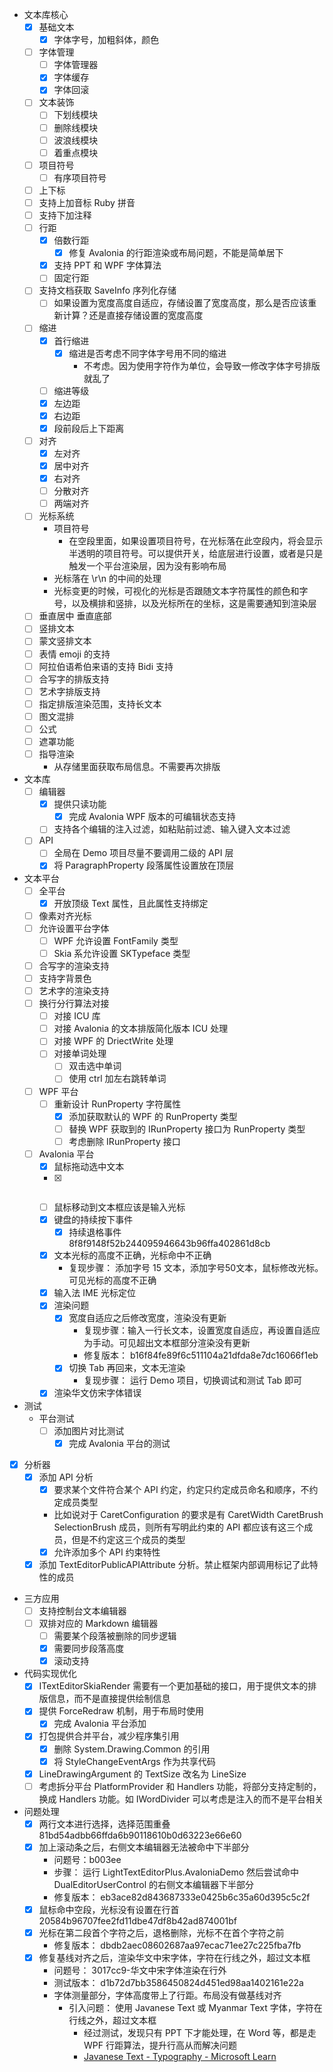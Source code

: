 - 文本库核心
  - [x] 基础文本
    - [x] 字体字号，加粗斜体，颜色
  - [ ] 字体管理
    - [ ] 字体管理器
    - [x] 字体缓存
    - [x] 字体回滚
  - [ ] 文本装饰
    - [ ] 下划线模块
    - [ ] 删除线模块
    - [ ] 波浪线模块
    - [ ] 着重点模块
  - [ ] 项目符号
    - [ ] 有序项目符号
  - [ ] 上下标
  - [ ] 支持上加音标 Ruby 拼音
  - [ ] 支持下加注释
  - [ ] 行距
    - [x] 倍数行距
      - [x] 修复 Avalonia 的行距渲染或布局问题，不能是简单居下
    - [x] 支持 PPT 和 WPF 字体算法
    - [ ] 固定行距
  - [ ] 支持文档获取 SaveInfo 序列化存储
    - [ ] 如果设置为宽度高度自适应，存储设置了宽度高度，那么是否应该重新计算？还是直接存储设置的宽度高度
  - [ ] 缩进
    - [x] 首行缩进
      - [x] 缩进是否考虑不同字体字号用不同的缩进
        - 不考虑。因为使用字符作为单位，会导致一修改字体字号排版就乱了
    - [ ] 缩进等级
    - [x] 左边距
    - [x] 右边距
    - [x] 段前段后上下距离
  - [ ] 对齐
    - [x] 左对齐
    - [x] 居中对齐
    - [x] 右对齐
    - [ ] 分散对齐
    - [ ] 两端对齐
  - [ ] 光标系统
    - 项目符号
      - 在空段里面，如果设置项目符号，在光标落在此空段内，将会显示半透明的项目符号。可以提供开关，给底层进行设置，或者是只是触发一个平台渲染层，因为没有影响布局
    - 光标落在 \r\n 的中间的处理
    - 光标变更的时候，可视化的光标是否跟随文本字符属性的颜色和字号，以及横排和竖排，以及光标所在的坐标，这是需要通知到渲染层
  - [ ] 垂直居中 垂直底部
  - [ ] 竖排文本
  - [ ] 蒙文竖排文本
  - [ ] 表情 emoji 的支持
  - [ ] 阿拉伯语希伯来语的支持 Bidi 支持
  - [ ] 合写字的排版支持
  - [ ] 艺术字排版支持
  - [ ] 指定排版渲染范围，支持长文本
  - [ ] 图文混排
  - [ ] 公式
  - [ ] 遮罩功能
  - [ ] 指导渲染
    - 从存储里面获取布局信息。不需要再次排版

- 文本库
  - [ ] 编辑器
    - [x] 提供只读功能
      - [x] 完成 Avalonia WPF 版本的可编辑状态支持
    - [ ] 支持各个编辑的注入过滤，如粘贴前过滤、输入键入文本过滤
  - [ ] API
    - [ ] 全局在 Demo 项目尽量不要调用二级的 API 层
    - [x] 将 ParagraphProperty 段落属性设置放在顶层

- 文本平台
  - [ ] 全平台
    - [x] 开放顶级 Text 属性，且此属性支持绑定
  - [ ] 像素对齐光标
  - [ ] 允许设置平台字体
    - [ ] WPF 允许设置 FontFamily 类型
    - [ ] Skia 系允许设置 SKTypeface 类型
  - [ ] 合写字的渲染支持
  - [ ] 支持字背景色
  - [ ] 艺术字的渲染支持
  - [ ] 换行分行算法对接
    - [ ] 对接 ICU 库
    - [ ] 对接 Avalonia 的文本排版简化版本 ICU 处理
    - [ ] 对接 WPF 的 DriectWrite 处理
    - [ ] 对接单词处理
      - [ ] 双击选中单词
      - [ ] 使用 ctrl 加左右跳转单词
  - [ ] WPF 平台
    - [ ] 重新设计 RunProperty 字符属性
      - [x] 添加获取默认的 WPF 的 RunProperty 类型
      - [ ] 替换 WPF 获取到的 IRunProperty 接口为 RunProperty 类型
      - [ ] 考虑删除 IRunProperty 接口
  - [ ] Avalonia 平台
    - [x] 鼠标拖动选中文本
    - [x] ~~~~支持禁用输入法~~ 交给平台处理
    - [ ] 鼠标移动到文本框应该是输入光标
    - [x] 键盘的持续按下事件
      - [x] 持续退格事件 8f8f9148f52b244095946643b96ffa402861d8cb
    - [x] 文本光标的高度不正确，光标命中不正确
      - 复现步骤： 添加字号 15 文本，添加字号50文本，鼠标修改光标。可见光标的高度不正确
    - [x] 输入法 IME 光标定位
    - [x] 渲染问题
      - [x] 宽度自适应之后修改宽度，渲染没有更新
        - 复现步骤：输入一行长文本，设置宽度自适应，再设置自适应为手动。可见超出文本框部分渲染没有更新
        - 修复版本： b16f84fe89f6c511104a21dfda8e7dc16066f1eb
      - [x] 切换 Tab 再回来，文本无渲染
        - 复现步骤： 运行 Demo 项目，切换调试和测试 Tab 即可
    - [x] 渲染华文仿宋字体错误

- 测试
  - 平台测试
    - [ ] 添加图片对比测试
      - [x] 完成 Avalonia 平台的测试

- [x] 分析器
  - [x] 添加 API 分析
    - [x] 要求某个文件符合某个 API 约定，约定只约定成员命名和顺序，不约定成员类型
    - 比如说对于 CaretConfiguration 的要求是有 CaretWidth CaretBrush SelectionBrush 成员，则所有写明此约束的 API 都应该有这三个成员，但是不约定这三个成员的类型
    - [x] 允许添加多个 API 约束特性
  - [x] 添加 TextEditorPublicAPIAttribute 分析。禁止框架内部调用标记了此特性的成员

- 三方应用
  - [ ] 支持控制台文本编辑器
  - [ ] 双排对应的 Markdown 编辑器
    - [ ] 需要某个段落被删除的同步逻辑
    - [x] 需要同步段落高度
    - [x] 滚动支持

- 代码实现优化
  - [x] ITextEditorSkiaRender 需要有一个更加基础的接口，用于提供文本的排版信息，而不是直接提供绘制信息
  - [x] 提供 ForceRedraw 机制，用于布局时使用
    - [x] 完成 Avalonia 平台添加
  - [x] 打包提供合并平台，减少程序集引用
    - [x] 删除 System.Drawing.Common 的引用
    - [x] 将 StyleChangeEventArgs 作为共享代码
  - [x] LineDrawingArgument 的 TextSize 改名为 LineSize
  - [ ] 考虑拆分平台 PlatformProvider 和 Handlers 功能，将部分支持定制的，换成 Handlers 功能。如 IWordDivider 可以考虑是注入的而不是平台相关

- 问题处理
  - [x] 两行文本进行选择，选择范围重叠 81bd54adbb66ffda6b90118610b0d63223e66e60
  - [x] 加上滚动条之后，右侧文本编辑器无法被命中下半部分
    - 问题号：b003ee
    - 步骤： 运行 LightTextEditorPlus.AvaloniaDemo 然后尝试命中 DualEditorUserControl 的右侧文本编辑器下半部分
    - 修复版本： eb3ace82d843687333e0425b6c35a60d395c5c2f
  - [x] 鼠标命中空段，光标没有设置在行首 20584b96707fee2fd11dbe47df8b42ad874001bf
  - [x] 光标在第二段首个字符之后，退格删除，光标不在首个字符之前
    - 修复版本： dbdb2aec08602687aa97ecac71ee27c225fba7fb
  - [x] 修复基线对齐之后，渲染华文中宋字体，字符在行线之外，超过文本框
    - 问题号： 3017cc9-华文中宋字体渲染在行外
    - 测试版本： d1b72d7bb3586450824d451ed98aa1402161e22a
    - 字体测量部分，字体高度带上了行距。布局没有做基线对齐
      - 引入问题： 使用 Javanese Text 或 Myanmar Text 字体，字符在行线之外，超过文本框
        - 经过测试，发现只有 PPT 下才能处理，在 Word 等，都是走 WPF 行距算法，提升行高从而解决问题
        - [Javanese Text - Typography - Microsoft Learn](https://learn.microsoft.com/zh-hk/typography/font-list/javanese-text )